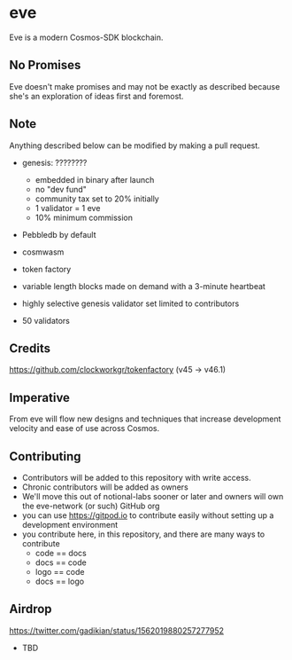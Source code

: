 # eve

Eve is a modern Cosmos-SDK blockchain.

## No Promises

Eve doesn't make promises and may not be exactly as described because she's an exploration of ideas first and foremost.

## Note
Anything described below can be modified by making a pull request.  

* genesis:  ????????
  * embedded in binary after launch
  * no "dev fund"
  * community tax set to 20% initially
  * 1 validator = 1 eve
  * 10% minimum commission

  
  
* Pebbledb by default
* cosmwasm
* token factory
* variable length blocks made on demand with a 3-minute heartbeat
* highly selective genesis validator set limited to contributors
* 50 validators

## Credits
https://github.com/clockworkgr/tokenfactory  (v45 -> v46.1)

## Imperative

From eve will flow new designs and techniques that increase development velocity and ease of use across Cosmos.  


## Contributing

* Contributors will be added to this repository with write access.
* Chronic contributors will be added as owners
* We'll move this out of notional-labs sooner or later and owners will own the eve-network (or such) GitHub org
* you can use https://gitpod.io to contribute easily without setting up a development environment
* you contribute here, in this repository, and there are many ways to contribute
  * code == docs
  * docs == code
  * logo == code
  * docs == logo


## Airdrop


https://twitter.com/gadikian/status/1562019880257277952

* TBD
